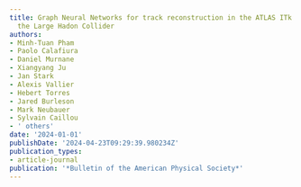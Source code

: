```yaml
---
title: Graph Neural Networks for track reconstruction in the ATLAS ITk detector at
  the Large Hadon Collider
authors:
- Minh-Tuan Pham
- Paolo Calafiura
- Daniel Murnane
- Xiangyang Ju
- Jan Stark
- Alexis Vallier
- Hebert Torres
- Jared Burleson
- Mark Neubauer
- Sylvain Caillou
- ' others'
date: '2024-01-01'
publishDate: '2024-04-23T09:29:39.980234Z'
publication_types:
- article-journal
publication: '*Bulletin of the American Physical Society*'
---
```

